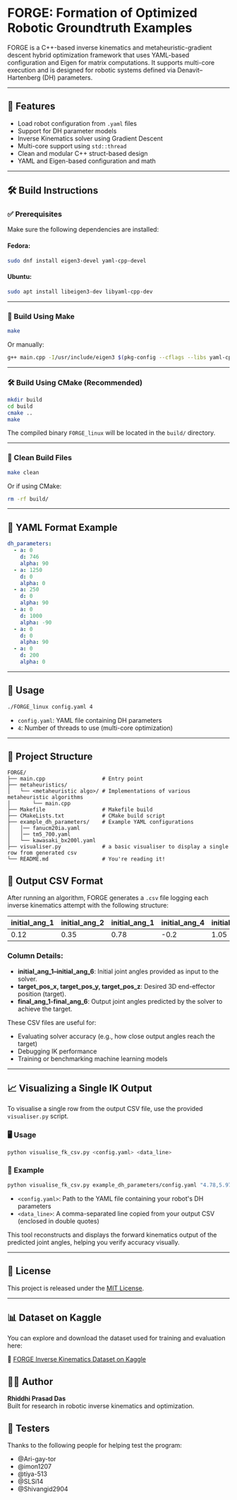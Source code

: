 # FORGE: Formation of Optimized Robotic Groundtruth Examples

FORGE is a C++-based inverse kinematics and metaheuristic-gradient descent hybrid optimization framework that uses YAML-based configuration and Eigen for matrix computations. It supports multi-core execution and is designed for robotic systems defined via Denavit–Hartenberg (DH) parameters.

---

## 🚀 Features

- Load robot configuration from `.yaml` files
- Support for DH parameter models
- Inverse Kinematics solver using Gradient Descent
- Multi-core support using `std::thread`
- Clean and modular C++ struct-based design
- YAML and Eigen-based configuration and math

---

## 🛠️ Build Instructions

### ✅ Prerequisites

Make sure the following dependencies are installed:

#### Fedora:
```bash
sudo dnf install eigen3-devel yaml-cpp-devel
```

#### Ubuntu:
```bash
sudo apt install libeigen3-dev libyaml-cpp-dev
```

---

### 🔧 Build Using Make

```bash
make
```

Or manually:

```bash
g++ main.cpp -I/usr/include/eigen3 $(pkg-config --cflags --libs yaml-cpp) -std=c++17 -o FORGE_linux
```

---

### 🛠️ Build Using CMake (Recommended)

```bash
mkdir build
cd build
cmake ..
make
```

The compiled binary `FORGE_linux` will be located in the `build/` directory.

---

### 🧹 Clean Build Files
```bash
make clean
```

Or if using CMake:
```bash
rm -rf build/
```

---

## 📂 YAML Format Example

```yaml
dh_parameters:
  - a: 0
    d: 746
    alpha: 90
  - a: 1250
    d: 0
    alpha: 0
  - a: 250
    d: 0
    alpha: 90
  - a: 0
    d: 1000
    alpha: -90
  - a: 0
    d: 0
    alpha: 90
  - a: 0
    d: 200
    alpha: 0
```

---

## 🧪 Usage

```bash
./FORGE_linux config.yaml 4
```

- `config.yaml`: YAML file containing DH parameters
- `4`: Number of threads to use (multi-core optimization)

---

## 📁 Project Structure

```
FORGE/
├── main.cpp                  # Entry point
├── metaheuristics/     
│   └── <metaheuristic algo>/ # Implementations of various metaheuristic algorithms
│       └── main.cpp
├── Makefile                  # Makefile build
├── CMakeLists.txt            # CMake build script
├── example_dh_parameters/    # Example YAML configurations
│   │── fanucm20ia.yaml
│   │── tm5_700.yaml
│   └── kawasaki_bx200l.yaml
├── visualiser.py             # a basic visualiser to display a single row from generated csv
└── README.md                 # You're reading it!
```

## 📄 Output CSV Format

After running an algorithm, FORGE generates a `.csv` file logging each inverse kinematics attempt with the following structure:

| initial_ang_1 | initial_ang_2 | initial_ang_1 | initial_ang_4 | initial_ang_5 | initial_ang_6 | target_pos_x | target_pos_y | target_pos_z | final_ang_1 | final_ang_2 | final_ang_3 | final_ang_4 | final_ang_5 | final_ang_6 | algorithm |
|------|------|------|------|------|------|--------|--------|--------|--------|--------|--------|--------|--------|--------|--------|
| 0.12 | 0.35 | 0.78 | -0.2 | 1.05 | 0.66 | 500.0  | 200.0  | 300.0  | 0.11   | 0.33   | 0.80   | -0.21  | 1.04   | 0.65   |PSO_Adam|

### Column Details:

- **initial_ang_1–initial_ang_6**: Initial joint angles provided as input to the solver.
- **target_pos_x, target_pos_y, target_pos_z**: Desired 3D end-effector position (target).
- **final_ang_1-final_ang_6**: Output joint angles predicted by the solver to achieve the target.

These CSV files are useful for:
- Evaluating solver accuracy (e.g., how close output angles reach the target)
- Debugging IK performance
- Training or benchmarking machine learning models

---

## 📈 Visualizing a Single IK Output

To visualise a single row from the output CSV file, use the provided `visualiser.py` script.

### 🖥️ Usage

```bash
python visualise_fk_csv.py <config.yaml> <data_line>
```

### 📌 Example

```bash
python visualise_fk_csv.py example_dh_parameters/config.yaml "4.78,5.97,0.45,0.50,5.16,2.71,-657.6,1688.0,730.3,1.88,6.17,1.44,1.40,4.82,2.71,PSO_Adam"
```

- `<config.yaml>`: Path to the YAML file containing your robot's DH parameters  
- `<data_line>`: A comma-separated line copied from your output CSV (enclosed in double quotes)

This tool reconstructs and displays the forward kinematics output of the predicted joint angles, helping you verify accuracy visually.

---

## 📜 License

This project is released under the [MIT License](LICENSE).

---

## 📊 Dataset on Kaggle

You can explore and download the dataset used for training and evaluation here:

🔗 [FORGE Inverse Kinematics Dataset on Kaggle](https://www.kaggle.com/datasets/rhiddhiprasaddas/forge-ik-2025/)


## 👨‍🔬 Author

**Rhiddhi Prasad Das**  
Built for research in robotic inverse kinematics and optimization.

## 🙌 Testers
Thanks to the following people for helping test the program:

- @Ari-gay-tor
- @imon1207
- @tiya-513
- @SLSi14
- @Shivangid2904
